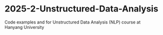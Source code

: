 # 2025-2-Unstructured-Data-Analysis
Code examples and for Unstructured Data Analysis (NLP) course at Hanyang University
